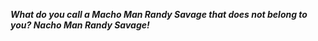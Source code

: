 _**What do you call a Macho Man Randy Savage that does not belong to you? Nacho Man Randy Savage!**_

